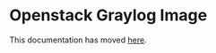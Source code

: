 Openstack Graylog Image
========================

This documentation has moved [here](http://docs.graylog.org/en/latest/pages/installation/openstack.html).
